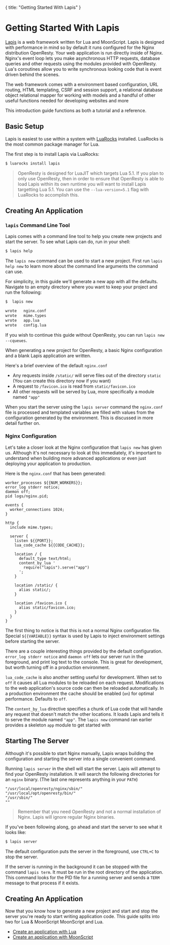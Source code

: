 {
  title: "Getting Started With Lapis"
}
# Getting Started With Lapis

[Lapis](http://leafo.net/lapis/) is a web framework written for Lua and
MoonScript. Lapis is designed with performance in mind so by default it runs
configured for the Nginx distribution OpenResty. Your web application is run
directly inside of Nginx. Nginx's event loop lets you make asynchronous HTTP
requests, database queries and other requests using the modules provided with
OpenResty. Lua's coroutines allow you to write synchronous looking code that is
event driven behind the scenes.

The web framework comes with a environment based configuration, URL routing,
HTML templating, CSRF and session support, a relational database object
relational mapper for working with models and a handful of other useful
functions needed for developing websites and more

This introduction guide functions as both a tutorial and a reference.

## Basic Setup

Lapis is easiest to use within a system with [LuaRocks](https://luarocks.org)
installed. LuaRocks is the most common package manager for Lua.

The first step is to install Lapis via LuaRocks:

```bash
$ luarocks install lapis
```

> OpenResty is designed for LuaJIT which targets Lua 5.1.  If you plan to only
> use OpenResty, then in order to ensure that OpenResty is able to load Lapis
> within its own runtime you will want to install Lapis targetting Lua 5.1. You
> can use the `--lua-version=5.1` flag with LuaRocks to accomplish this.

## Creating An Application

### `lapis` Command Line Tool

Lapis comes with a command line tool to help you create new projects and start
the server. To see what Lapis can do, run in your shell:


```bash
$ lapis help
```

The `lapis new` command can be used to start a new project. First run `lapis
help new` to learn more about the command line arguments the command can use.

For simplicity, in this guide we'll generate a new app with all the defaults.
Navigate to an empty directory where you want to keep your project and run the
following:

```bash
$  lapis new

wrote	nginx.conf
wrote	mime.types
wrote	app.lua
wrote	config.lua
```

If you wish to continue this guide without OpenResty, you can run `lapis new
--cqueues`.

When generating a new project for OpenResty, a basic Nginx configuration and a
blank Lapis application are written.

Here's a brief overview of the default `nginx.conf`

 * Any requests inside `/static/` will serve files out of the directory
   `static` (You can create this directory now if you want)
 * A request to `/favicon.ico` is read from `static/favicon.ico`
 * All other requests will be served by Lua, more specifically a module named `"app"`

When you start the server using the `lapis server` command the `nginx.conf`
file is processed and templated variables are filled with values from the
configuration generated by the environment. This is discussed in more detail
further on.

### Nginx Configuration

Let's take a closer look at the Nginx configuration that `lapis new` has given
us.  Although it's not necessary to look at this immediately, it's important to
understand when building more advanced applications or even just deploying your
application to production.

Here is the `nginx.conf` that has been generated:

```nginx
worker_processes ${{NUM_WORKERS}};
error_log stderr notice;
daemon off;
pid logs/nginx.pid;

events {
  worker_connections 1024;
}

http {
  include mime.types;

  server {
    listen ${{PORT}};
    lua_code_cache ${{CODE_CACHE}};

    location / {
      default_type text/html;
      content_by_lua '
        require("lapis").serve("app")
      ';
    }

    location /static/ {
      alias static/;
    }

    location /favicon.ico {
      alias static/favicon.ico;
    }
  }
}
```

The first thing to notice is that this is not a normal Nginx configuration
file. Special `${{VARIABLE}}` syntax is used by Lapis to inject environment
settings before starting the server.

There are a couple interesting things provided by the default configuration.
`error_log stderr notice` and `daemon off` lets our server run in the
foreground, and print log text to the console. This is great for development,
but worth turning off in a production environment.

`lua_code_cache` is also another setting useful for development. When set to
`off` it causes all Lua modules to be reloaded on each request. Modifications to
the web application's source code can then be reloaded automatically. In a
production environment the cache should be enabled (`on`) for optimal performance.
Defaults to `off`.

The `content_by_lua` directive specifies a chunk of Lua code that will handle
any request that doesn't match the other locations. It loads Lapis and tells it
to serve the module named `"app"`. The `lapis new` command ran earlier provides
a skeleton `app` module to get started with

## Starting The Server

Although it's possible to start Nginx manually, Lapis wraps building the
configuration and starting the server into a single convenient command.

Running `lapis server` in the shell will start the server. Lapis will
attempt to find your OpenResty installation. It will search the following
directories for an `nginx` binary. (The last one represents anything in your
`PATH`)

    "/usr/local/openresty/nginx/sbin/"
    "/usr/local/opt/openresty/bin/"
    "/usr/sbin/"
    ""

> Remember that you need OpenResty and not a normal installation of Nginx.
> Lapis will ignore regular Nginx binaries.


If you've been following along, go ahead and start the server to see what it
looks like:

```bash
$ lapis server
```

The default configuration puts the server in the foreground, use `CTRL+C` to
stop the server.

If the server is running in the background it can be stopped with the command
`lapis term`. It must be run in the root directory of the application.  This
command looks for the PID file for a running server and sends a `TERM` message
to that process if it exists.

## Creating An Application

Now that you know how to generate a new project and start and stop the server
you're ready to start writing application code. This guide splits into two for
Lua & MoonScript MoonScript and Lua.

 * [Create an application with Lua][1]
 * [Create an application with MoonScript][2]

[0]: http://openresty.org/
[1]: lua_getting_started.html
[2]: moon_getting_started.html
